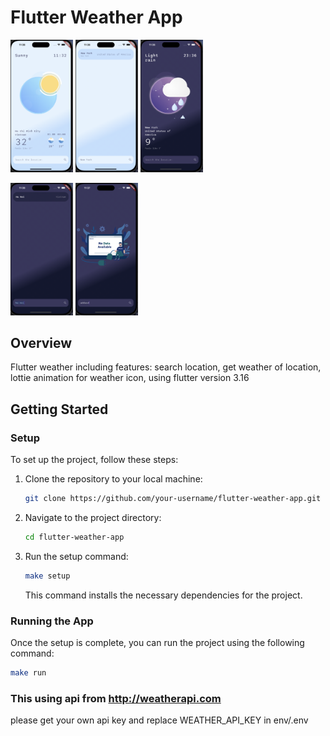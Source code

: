 # Flutter Weather App

<p float="left">
  <img src="demo_images/1.png" width="100" />
  <img src="demo_images/2.png" width="100" /> 
  <img src="demo_images/3.png" width="100" />
</p>
<p float="left">
  <img src="demo_images/4.png" width="100" /> 
  <img src="demo_images/5.png" width="100" />
</p>

## Overview

Flutter weather including features: search location, get weather of location, lottie animation for
weather icon, using flutter version 3.16

## Getting Started

### Setup

To set up the project, follow these steps:

1. Clone the repository to your local machine:

    ```bash
    git clone https://github.com/your-username/flutter-weather-app.git
    ```

2. Navigate to the project directory:

    ```bash
    cd flutter-weather-app
    ```

3. Run the setup command:

    ```bash
    make setup
    ```

   This command installs the necessary dependencies for the project.

### Running the App

Once the setup is complete, you can run the project using the following command:

```bash
make run
```

### This using api from http://weatherapi.com

please get your own api key and replace WEATHER_API_KEY in env/.env